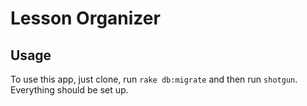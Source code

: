 # Lesson Organizer

## Usage

To use this app, just clone, run `rake db:migrate` and then run `shotgun`.
Everything should be set up.
